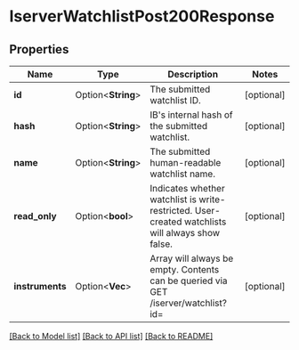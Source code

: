 # IserverWatchlistPost200Response

## Properties

Name | Type | Description | Notes
------------ | ------------- | ------------- | -------------
**id** | Option<**String**> | The submitted watchlist ID. | [optional]
**hash** | Option<**String**> | IB's internal hash of the submitted watchlist. | [optional]
**name** | Option<**String**> | The submitted human-readable watchlist name. | [optional]
**read_only** | Option<**bool**> | Indicates whether watchlist is write-restricted. User-created watchlists will always show false. | [optional]
**instruments** | Option<**Vec<String>**> | Array will always be empty. Contents can be queried via GET /iserver/watchlist?id= | [optional]

[[Back to Model list]](../README.md#documentation-for-models) [[Back to API list]](../README.md#documentation-for-api-endpoints) [[Back to README]](../README.md)


